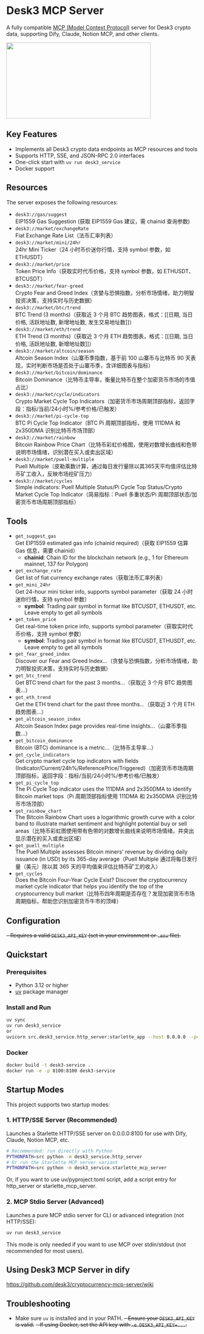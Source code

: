 # Desk3 MCP Server

A fully compatible [MCP (Model Context Protocol)](https://github.com/mcp-protocol/spec) server for Desk3 crypto data, supporting Dify, Claude, Notion MCP, and other clients.

<a href="https://glama.ai/mcp/servers/@desk3/cryptocurrency-mcp-server">
  <img width="380" height="200" src="https://glama.ai/mcp/servers/@desk3/cryptocurrency-mcp-server/badge" />
</a>

## Key Features

- Implements all Desk3 crypto data endpoints as MCP resources and tools
- Supports HTTP, SSE, and JSON-RPC 2.0 interfaces
- One-click start with `uv run desk3_service`
- Docker support

## Resources

The server exposes the following resources:

- `desk3://gas/suggest`  
  EIP1559 Gas Suggestion (获取 EIP1559 Gas 建议，需 chainid 查询参数)
- `desk3://market/exchangeRate`  
  Fiat Exchange Rate List（法币汇率列表）
- `desk3://market/mini/24hr`  
  24hr Mini Ticker（24 小时币价迷你行情，支持 symbol 参数，如 ETHUSDT）
- `desk3://market/price`  
  Token Price Info（获取实时代币价格，支持 symbol 参数，如 ETHUSDT、BTCUSDT）
- `desk3://market/fear-greed`  
  Crypto Fear and Greed Index（贪婪与恐惧指数，分析市场情绪，助力明智投资决策，支持实时与历史数据）
- `desk3://market/btc/trend`  
  BTC Trend (3 months)（获取近 3 个月 BTC 趋势图表，格式：[[日期, 当日价格, 活跃地址数, 新增地址数, 发生交易地址数]]）
- `desk3://market/eth/trend`  
  ETH Trend (3 months)（获取近 3 个月 ETH 趋势图表，格式：[[日期, 当日价格, 活跃地址数, 新增地址数]]）
- `desk3://market/altcoin/season`  
  Altcoin Season Index（山寨币季指数，基于前 100 山寨币与比特币 90 天表现，实时判断市场是否处于山寨币季，含详细图表与指标）
- `desk3://market/bitcoin/dominance`  
  Bitcoin Dominance（比特币主导率，衡量比特币在整个加密货币市场的市值占比）
- `desk3://market/cycle/indicators`  
  Crypto Market Cycle Top Indicators（加密货币市场周期顶部指标，返回字段：指标/当前/24小时%/参考价格/已触发）
- `desk3://market/pi-cycle-top`  
  BTC Pi Cycle Top Indicator（BTC Pi 周期顶部指标，使用 111DMA 和 2x350DMA 识别比特币市场顶部）
- `desk3://market/rainbow`  
  Bitcoin Rainbow Price Chart（比特币彩虹价格图，使用对数增长曲线和色带说明市场情绪，识别潜在买入或卖出区域）
- `desk3://market/puell-multiple`  
  Puell Multiple（皮勒乘数计算，通过每日发行量除以其365天平均值评估比特币矿工收入，反映市场挖矿压力）
- `desk3://market/cycles`  
  Simple indicators: Puell Multiple Status/Pi Cycle Top Status/Crypto Market Cycle Top Indicator（简易指标：Puell 多重状态/Pi 周期顶部状态/加密货币市场周期顶部指标）

## Tools

- `get_suggest_gas`  
  Get EIP1559 estimated gas info (chainid required)（获取 EIP1559 估算 Gas 信息，需要 chainid）
  - **chainid**: Chain ID for the blockchain network (e.g., 1 for Ethereum mainnet, 137 for Polygon)
- `get_exchange_rate`  
  Get list of fiat currency exchange rates（获取法币汇率列表）
- `get_mini_24hr`  
  Get 24-hour mini ticker info, supports symbol parameter（获取 24 小时迷你行情，支持 symbol 参数）
  - **symbol**: Trading pair symbol in format like BTCUSDT, ETHUSDT, etc. Leave empty to get all symbols
- `get_token_price`  
  Get real-time token price info, supports symbol parameter（获取实时代币价格，支持 symbol 参数）
  - **symbol**: Trading pair symbol in format like BTCUSDT, ETHUSDT, etc. Leave empty to get all symbols
- `get_fear_greed_index`  
  Discover our Fear and Greed Index...（贪婪与恐惧指数，分析市场情绪，助力明智投资决策，支持实时与历史数据）
- `get_btc_trend`  
  Get BTC trend chart for the past 3 months...（获取近 3 个月 BTC 趋势图表...）
- `get_eth_trend`  
  Get the ETH trend chart for the past three months...（获取近 3 个月 ETH 趋势图表...）
- `get_altcoin_season_index`  
  Altcoin Season Index page provides real-time insights...（山寨币季指数...）
- `get_bitcoin_dominance`  
  Bitcoin (BTC) dominance is a metric...（比特币主导率...）
- `get_cycle_indicators`  
  Get crypto market cycle top indicators with fields (Indicator/Current/24h%/ReferencePrice/Triggered)（加密货币市场周期顶部指标，返回字段：指标/当前/24小时%/参考价格/已触发）
- `get_pi_cycle_top`  
  The Pi Cycle Top indicator uses the 111DMA and 2x350DMA to identify Bitcoin market tops（Pi 周期顶部指标使用 111DMA 和 2x350DMA 识别比特币市场顶部）
- `get_rainbow_chart`  
  The Bitcoin Rainbow Chart uses a logarithmic growth curve with a color band to illustrate market sentiment and highlight potential buy or sell areas（比特币彩虹图使用带有色带的对数增长曲线来说明市场情绪，并突出显示潜在的买入或卖出区域）
- `get_puell_multiple`  
  The Puell Multiple assesses Bitcoin miners' revenue by dividing daily issuance (in USD) by its 365-day average（Puell Multiple 通过将每日发行量（美元）除以其 365 天的平均值来评估比特币矿工的收入）
- `get_cycles`  
  Does the Bitcoin Four-Year Cycle Exist? Discover the cryptocurrency market cycle indicator that helps you identify the top of the cryptocurrency bull market（比特币四年周期是否存在？发现加密货币市场周期指标，帮助您识别加密货币牛市的顶峰）

## Configuration

~~- Requires a valid `DESK3_API_KEY` (set in your environment or `.env` file).~~

## Quickstart

### Prerequisites

- Python 3.12 or higher
- [uv](https://docs.astral.sh/uv/getting-started/installation/) package manager

### Install and Run

```bash
uv sync
uv run desk3_service
or
uvicorn src.desk3_service.http_server:starlette_app --host 0.0.0.0 --port 8100
```

### Docker

```bash
docker build -t desk3-service .
docker run -e -p 8100:8100 desk3-service
```

## Startup Modes

This project supports two startup modes:

### 1. HTTP/SSE Server (Recommended)

Launches a Starlette HTTP/SSE server on 0.0.0.0:8100 for use with Dify, Claude, Notion MCP, etc.

```bash
# Recommended: run directly with Python
PYTHONPATH=src python -m desk3_service.http_server
# Or run the Starlette MCP server variant
PYTHONPATH=src python -m desk3_service.starlette_mcp_server
```

Or, if you want to use uv/pyproject.toml script, add a script entry for http_server or starlette_mcp_server.

### 2. MCP Stdio Server (Advanced)

Launches a pure MCP stdio server for CLI or advanced integration (not HTTP/SSE):

```bash
uv run desk3_service
```

This mode is only needed if you want to use MCP over stdin/stdout (not recommended for most users).

## Using Desk3 MCP Server in dify 
https://github.com/desk3/cryptocurrency-mcp-server/wiki

## Troubleshooting

- Make sure `uv` is installed and in your PATH.
~~- Ensure your `DESK3_API_KEY` is valid.~~
~~- If using Docker, set the API key with `-e DESK3_API_KEY=...`.~~






